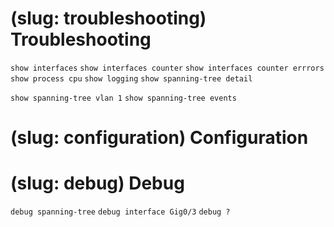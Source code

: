 # (slug: troubleshooting) Troubleshooting

`show interfaces`
`show interfaces counter`
`show interfaces counter errrors`
`show process cpu`
`show logging`
`show spanning-tree detail`

`show spanning-tree vlan 1`
`show spanning-tree events`

# (slug: configuration) Configuration


# (slug: debug) Debug


`debug spanning-tree`
`debug interface Gig0/3`
`debug ?`